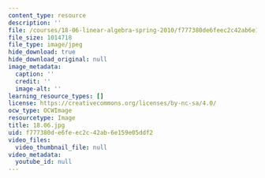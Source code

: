 ```yaml
---
content_type: resource
description: ''
file: /courses/18-06-linear-algebra-spring-2010/f777380de6feec2c42ab6e159e05ddf2_18.06.jpg
file_size: 1014718
file_type: image/jpeg
hide_download: true
hide_download_original: null
image_metadata:
  caption: ''
  credit: ''
  image-alt: ''
learning_resource_types: []
license: https://creativecommons.org/licenses/by-nc-sa/4.0/
ocw_type: OCWImage
resourcetype: Image
title: 18.06.jpg
uid: f777380d-e6fe-ec2c-42ab-6e159e05ddf2
video_files:
  video_thumbnail_file: null
video_metadata:
  youtube_id: null
---
```

